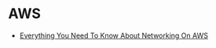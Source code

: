 # AWS 

* [Everything You Need To Know About Networking On AWS](https://grahamlyons.com/article/everything-you-need-to-know-about-networking-on-aws)